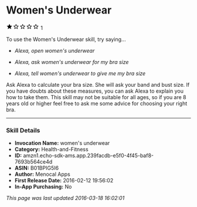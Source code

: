# Women's Underwear
![1 stars](../../../images/ic_star_black_18dp_1x.png)![1 stars](../../../images/ic_star_border_black_18dp_1x.png)![1 stars](../../../images/ic_star_border_black_18dp_1x.png)![1 stars](../../../images/ic_star_border_black_18dp_1x.png)![1 stars](../../../images/ic_star_border_black_18dp_1x.png) 1

To use the Women's Underwear skill, try saying...

* *Alexa, open women's underwear*

* *Alexa, ask women's underwear for my bra size*

* *Alexa, tell women's underwear to give me my bra size*

Ask Alexa to calculate your bra size. She will ask your band and bust size. If you have doubts about these measures, you can ask Alexa to explain you how to take them. This skill may not be suitable for all ages, so if you are 8 years old or higher feel free to ask me some advice for choosing your right bra.

***

### Skill Details

* **Invocation Name:** women's underwear
* **Category:** Health-and-Fitness
* **ID:** amzn1.echo-sdk-ams.app.239facdb-e5f0-4f45-baf8-7693b564ce4d
* **ASIN:** B01BPIG5I6
* **Author:** Menocal Apps
* **First Release Date:** 2016-02-12 19:56:02
* **In-App Purchasing:** No

*This page was last updated 2016-03-18 16:02:01*
